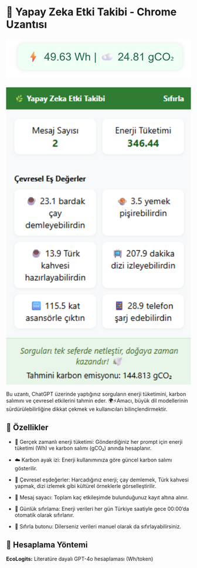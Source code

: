 # 🌿 Yapay Zeka Etki Takibi - Chrome Uzantısı

<h3 align="center"></h3>
<p align="center">
  <img src="images/screenshot1.png" width="600"/>
</p>

<h3 align="center"></h3>
<p align="center">
  <img src="images/screenshot2.png" width="600"/>
</p>



Bu uzantı, ChatGPT üzerinde yaptığınız sorguların enerji tüketimini, karbon salımını ve çevresel etkilerini tahmin eder. 🌍⚡Amacı, büyük dil modellerinin sürdürülebilirliğine dikkat çekmek ve kullanıcıları bilinçlendirmektir.

## 📸 Özellikler

- 🔢 Gerçek zamanlı enerji tüketimi: Gönderdiğiniz her prompt için enerji tüketimi (Wh) ve karbon salımı (gCO₂) anında hesaplanır.

- ☁️ Karbon ayak izi: Enerji kullanımınıza göre güncel karbon salımı gösterilir.

- 🍵 Çevresel eşdeğerler: Harcadığınız enerji; çay demlemek, Türk kahvesi yapmak, dizi izlemek gibi kültürel örneklerle görselleştirilir.

- 💬 Mesaj sayacı: Toplam kaç etkileşimde bulunduğunuz kayıt altına alınır.

- 🔄 Günlük sıfırlama: Enerji verileri her gün Türkiye saatiyle gece 00:00’da otomatik olarak sıfırlanır.

- 🔁 Sıfırla butonu: Dilerseniz verileri manuel olarak da sıfırlayabilirsiniz.


## 🧠 Hesaplama Yöntemi
 **EcoLogits:** Literatüre dayalı GPT-4o hesaplaması (Wh/token)
